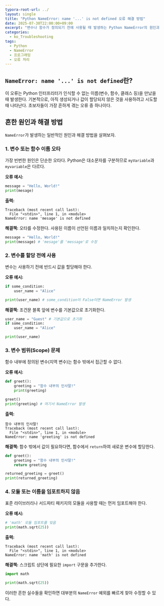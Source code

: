 ```yaml
---
typora-root-url: ../
layout: single
title: "Python NameError: name '...' is not defined 오류 해결 방법"
date: 2025-07-30T22:00:00+09:00
excerpt: "변수나 함수가 정의되기 전에 사용될 때 발생하는 Python NameError의 원인과 해결 방법을 알아봅니다. 오타, 변수 범위 등 흔한 원인을 확인하세요."
categories:
  - ko_Troubleshooting
tags:
  - Python
  - NameError
  - 프로그래밍
  - 오류 처리
---
```


## `NameError: name '...' is not defined`란?

이 오류는 Python 인터프리터가 인식할 수 없는 이름(변수, 함수, 클래스 등)을 만났을 때 발생한다.
기본적으로, 아직 생성되거나 값이 할당되지 않은 것을 사용하려고 시도할 때 나타난다.
초보자들이 가장 흔하게 겪는 오류 중 하나이다.

## 흔한 원인과 해결 방법

`NameError`가 발생하는 일반적인 원인과 해결 방법을 살펴보자.

### 1. 변수 또는 함수 이름 오타

가장 빈번한 원인은 단순한 오타다. Python은 대소문자를 구분하므로 `myVariable`과 `myvariable`은 다르다.

**오류 예시:**
```python
message = "Hello, World!"
print(mesage)
```

**출력:**
```
Traceback (most recent call last):
  File "<stdin>", line 1, in <module>
NameError: name 'mesage' is not defined
```

**해결책:**
오타를 수정한다. 사용된 이름이 선언된 이름과 일치하는지 확인한다.

```python
message = "Hello, World!"
print(message) # 'mesage'를 'message'로 수정
```

### 2. 변수를 할당 전에 사용

변수는 사용하기 전에 반드시 값을 할당해야 한다.

**오류 예시:**
```python
if some_condition:
    user_name = "Alice"

print(user_name) # some_condition이 False이면 NameError 발생
```

**해결책:**
조건문 블록 앞에 변수를 기본값으로 초기화한다.

```python
user_name = "Guest" # 기본값으로 초기화
if some_condition:
    user_name = "Alice"

print(user_name)
```

### 3. 변수 범위(Scope) 문제

함수 내부에 정의된 변수(지역 변수)는 함수 밖에서 접근할 수 없다.

**오류 예시:**
```python
def greet():
    greeting = "함수 내부의 인사말!"
    print(greeting)

greet()
print(greeting) # 여기서 NameError 발생
```

**출력:**
```
함수 내부의 인사말!
Traceback (most recent call last):
  File "<stdin>", line 1, in <module>
NameError: name 'greeting' is not defined
```

**해결책:**
함수 밖에서 값이 필요하다면, 함수에서 `return`하여 새로운 변수에 할당한다.

```python
def greet():
    greeting = "함수 내부의 인사말!"
    return greeting

returned_greeting = greet()
print(returned_greeting)
```

### 4. 모듈 또는 이름을 임포트하지 않음

표준 라이브러리나 서드파티 패키지의 모듈을 사용할 때는 먼저 임포트해야 한다.

**오류 예시:**
```python
# 'math' 모듈 임포트를 잊음
print(math.sqrt(25))
```

**출력:**
```
Traceback (most recent call last):
  File "<stdin>", line 1, in <module>
NameError: name 'math' is not defined
```

**해결책:**
스크립트 상단에 필요한 `import` 구문을 추가한다.

```python
import math

print(math.sqrt(25))
```

이러한 흔한 실수들을 확인하면 대부분의 `NameError` 예외를 빠르게 찾아 수정할 수 있다.
